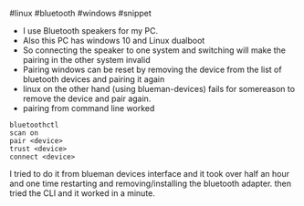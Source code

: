 #linux #bluetooth #windows #snippet 

* I use Bluetooth speakers for my PC. 
* Also this PC has windows 10 and Linux dualboot
* So connecting the speaker to one system and switching will make the pairing in the other system invalid
* Pairing windows can be reset by removing the device from the list of bluetooth devices and pairing it again
* linux on the other hand (using blueman-devices) fails for somereason to remove the device and pair again.
* pairing from command line worked

```shell
bluetoothctl
scan on
pair <device>
trust <device>
connect <device>
```

I tried to do it from blueman devices interface and it took over half an hour and one time restarting and removing/installing the bluetooth adapter.  then tried the CLI and it worked in a minute.